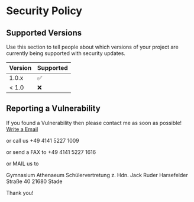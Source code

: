# Security Policy

## Supported Versions

Use this section to tell people about which versions of your project are
currently being supported with security updates.

| Version | Supported          |
| ------- | ------------------ |
| 1.0.x   | :white_check_mark: |
| < 1.0   | :x:                |

## Reporting a Vulnerability

If you found a Vulnerability then please contact me as soon as possible!
[Write a Email](mailto:sv@athenetz.de?subject=%7BSubject%7D%20--%20SORT-REPO)

or call us
+49 4141 5227 1009

or send a FAX to
+49 4141 5227 1616

or MAIL us to

Gymnasium Athenaeum
Schülervertretung
z. Hdn. Jack Ruder
Harsefelder Straße 40
21680 Stade

Thank you!
